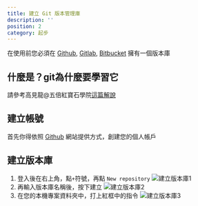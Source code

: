 ```yaml
---
title: 建立 Git 版本管理庫
description: ''
position: 2
category: 起步
---
```


在使用前您必須在 [Github](https://github.com/), [Gitlab](https://gitlab.com/), [Bitbucket](https://bitbucket.org/) 擁有一個版本庫

## 什麼是？git為什麼要學習它

請參考高見龍@五倍紅寶石學院[這篇解說](https://gitbook.tw/chapters/introduction/what-is-git.html)

## 建立帳號

首先你得依照 [Github](https://github.com/) 網站提供方式，創建您的個人帳戶

## 建立版本庫

1. 登入後在右上角，點`+`符號，再點 `New repository`
![建立版本庫1](/images/get-started-github/create-github-repo-1.jpg)
2. 再輸入版本庫名稱後，按下建立
![建立版本庫2](/images/get-started-github/create-github-repo-2.jpg)
3. 在您的本機專案資料夾中，打上紅框中的指令
![建立版本庫3](/images/get-started-github/create-github-repo-3.jpg)
